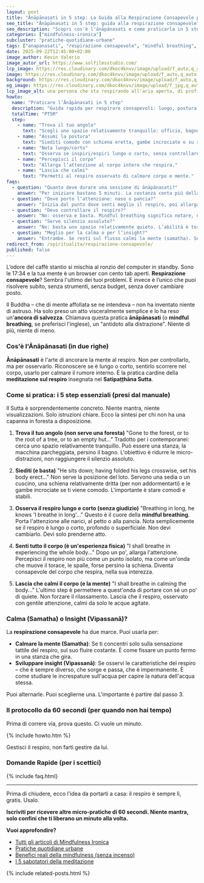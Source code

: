 ```yaml
---
layout: post
title: "Ānāpānasati in 5 step: La Guida alla Respirazione Consapevole per Chi Non Ha Tempo (Ma Vuole Ritrovare un Minuto di Calma)"
seo_title: "Ānāpānasati in 5 step: guida alla respirazione consapevole"
seo_description: "Scopri cos'è l'ānāpānasati e come praticarla in 5 step concreti: luogo, postura, respiro lungo/corto, corpo e calma. Una guida anti-guru per ritrovare il focus nell'ufficio o nel caos quotidiano. Per principianti sovraccarichi."
categories: ["mindfulness-ironica"]
subcluster: "pratiche-quotidiane-urbane"
tags: ["anapanasati", "respirazione consapevole", "mindful breathing", "meditazione respiro", "satipatthana"]
date: 2025-09-22T12:45:00+02:00
image_author: Kevin Valerio
image_autor_url: https://www.solfilmsstudio.com/
lcp_image: https://res.cloudinary.com/dkoc4knvv/image/upload/f_auto,q_auto,dpr_auto,c_fill,g_auto,ar_16:9,w_1600/v1756045412/v1759139155/pexels-kelvin809-810775_gtsusk.jpg
image: https://res.cloudinary.com/dkoc4knvv/image/upload/f_auto,q_auto,dpr_auto,c_fill,g_auto,ar_16:9,w_1600/v1756045412/v1759139155/pexels-kelvin809-810775_gtsusk.jpg
background: https://res.cloudinary.com/dkoc4knvv/image/upload/f_auto,q_auto,dpr_auto,c_fill,g_auto,ar_3:2,w_600/v1759139155/pexels-kelvin809-810775_gtsusk.jpg
og_image: https://res.cloudinary.com/dkoc4knvv/image/upload/f_jpg,q_auto,c_fill,g_auto,ar_1.91:1,w_1200/v1759139155/pexels-kelvin809-810775_gtsusk.jpg
lcp_image_alt: una persona che sta respirando all'aria aperta, di profilo, con gli occhi chiusi in segno di pace mentale
howto:
  name: "Praticare l’Ānāpānasati in 5 step"
  description: "Guida rapida per respirare consapevoli: luogo, postura, respiro lungo/corto, corpo e calma."
  totalTime: "PT5M"
  step:
    - name: "Trova il tuo angolo"
      text: "Scegli uno spazio relativamente tranquillo: ufficio, bagno, macchina parcheggiata."
    - name: "Assumi la postura"
      text: "Siediti comodo con schiena eretta, gambe incrociate o su sedia stabile."
    - name: "Nota lungo/corto"
      text: "Osserva se inspiri/espiri lungo o corto, senza controllare."
    - name: "Percepisci il corpo"
      text: "Allarga l’attenzione al corpo intero che respira."
    - name: "Lascia che calmi"
      text: "Permetti al respiro osservato di calmare corpo e mente."
faqs:
  - question: "Quanto deve durare una sessione di ānāpānasati?"
    answer: "Per iniziare bastano 5 minuti. La costanza conta più della durata."
  - question: "Dove porto l’attenzione: naso o pancia?"
    answer: "Inizia dal punto dove senti meglio il respiro, poi allarga al corpo intero."
  - question: "Devo controllare il respiro?"
    answer: "No: osserva e basta. Mindful breathing significa notare, non dirigere."
  - question: "Serve silenzio assoluto?"
    answer: "No: basta uno spazio relativamente quieto. L’abilità è tornare al respiro nonostante i rumori."
  - question: "Meglio per la calma o per l’insight?"
    answer: "Entrambe. Se resti sul flusso calmi la mente (samatha). Se osservi il cambiamento, coltivi insight (vipassanā)."
redirect_from: /spiritualita/respirazione-consapevole/
published: false
---
```


L’odore del caffè stantio si mischia al ronzio del computer in standby. Sono le 17:34 e la tua mente è un browser con cento tab aperti. **Respirazione consapevole**? Sembra l'ultimo dei tuoi problemi. E invece è l’unico che puoi risolvere subito, senza strumenti, senza budget, senza dover cambiare posto.

Il Buddha – che di mente affollata se ne intendeva – non ha inventato niente di astruso. Ha solo preso un atto visceralmente semplice e lo ha reso un'**ancora di salvezza**. Chiamava questa pratica **ānāpānasati** (o **mindful breathing**, se preferisci l'inglese), un "antidoto alla distrazione". Niente di più, niente di meno.

### Cos'è l'Ānāpānasati (in due righe)

**Ānāpānasati** è l'arte di ancorare la mente al respiro. Non per controllarlo, ma per osservarlo. Riconoscere se è lungo o corto, sentirlo scorrere nel corpo, usarlo per calmare il rumore interno. È la pratica cardine della **meditazione sul respiro** insegnata nel **Satipaṭṭhāna Sutta**.

### Come si pratica: i 5 step essenziali (presi dal manuale)

Il Sutta è sorprendentemente concreto. Niente mantra, niente visualizzazioni. Solo istruzioni chiare. Ecco la sintesi per chi non ha una capanna in foresta a disposizione.

1.  **Trova il tuo angolo (non serve una foresta)**
    "Gone to the forest, or to the root of a tree, or to an empty hut..." Tradotto per i contemporanei: cerca uno spazio relativamente tranquillo. Può essere una stanza, la macchina parcheggiata, persino il bagno. L'obiettivo è ridurre le micro-distrazioni, non raggiungere il silenzio assoluto.

2.  **Siediti (e basta)**
    "He sits down; having folded his legs crosswise, set his body erect..." Non serve la posizione del loto. Servono una sedia o un cuscino, una schiena relativamente dritta (per non addormentarti) e le gambe incrociate se ti viene comodo. L'importante è stare comodi e stabili.

3.  **Osserva il respiro lungo e corto (senza giudizio)**
    "Breathing in long, he knows 'I breathe in long'..." Questo è il cuore della **mindful breathing**. Porta l'attenzione alle narici, al petto o alla pancia. Nota semplicemente se il respiro è lungo o corto, profondo o superficiale. Non devi cambiarlo. Devi solo prenderne atto.

4.  **Senti tutto il corpo (è un'esperienza fisica)**
    "I shall breathe in experiencing the whole body..." Dopo un po', allarga l'attenzione. Percepisci il respiro non più come un punto isolato, ma come un'onda che muove il torace, le spalle, forse persino la schiena. Diventa consapevole del corpo che respira, nella sua interezza.

5.  **Lascia che calmi il corpo (e la mente)**
    "I shall breathe in calming the body..." L'ultimo step è permettere a quest'onda di portare con sé un po' di quiete. Non forzare il rilassamento. Lascia che il respiro, osservato con gentile attenzione, calmì da solo le acque agitate.

### Calma (Samatha) o Insight (Vipassanā)?

La **respirazione consapevole** ha due marce. Puoi usarla per:

*   **Calmare la mente (Samatha)**: Se ti concentri solo sulla sensazione tattile del respiro, sul suo fluire costante. È come fissare un punto fermo in una stanza che gira.
*   **Sviluppare insight (Vipassanā)**: Se osservi le caratteristiche del respiro – che è sempre diverso, che sorge e passa, che è impermanente. È come studiare le increspature sull'acqua per capire la natura dell'acqua stessa.

Puoi alternarle. Puoi sceglierne una. L'importante è partire dal passo 3.

### Il protocollo da 60 secondi (per quando non hai tempo)

Prima di correre via, prova questo. Ci vuole un minuto.

{% include howto.htm %}

Gestisci il respiro, non farti gestire da lui.

### Domande Rapide (per i scettici)

{% include faq.html}

---

Prima di chiudere, ecco l'idea da portarti a casa: il respiro è sempre lì, gratis. Usalo.

**Iscriviti per ricevere altre micro-pratiche di 60 secondi. Niente mantra, solo confini che ti liberano un minuto alla volta.**

<div class="interlink-box mt-4 mb-4 p-3 border rounded bg-light">
  <p><strong>Vuoi approfondire?</strong></p>
  <ul>
    <li><a href="/mindfulness-ironica/">Tutti gli articoli di Mindfulness Ironica</a></li>
    <li><a href="/mindfulness-ironica/pratiche-quotidiane-urbane/">Pratiche quotidiane urbane</a></li>
    <li><a href="/mindfulness-ironica/benefici-reali-mindfulness/">Benefici reali della mindfulness (senza incenso)</a></li>
    <li><a href="/mindfulness-ironica/sabotatori-meditazione/">I 5 sabotatori della meditazione</a></li>
  </ul>
</div>

{% include related-posts.html %}

